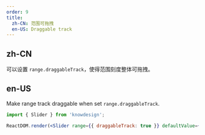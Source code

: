```yaml
---
order: 9
title:
  zh-CN: 范围可拖拽
  en-US: Draggable track
---
```


## zh-CN

可以设置 `range.draggableTrack`，使得范围刻度整体可拖拽。

## en-US

Make range track draggable when set `range.draggableTrack`.

```jsx
import { Slider } from 'knowdesign';

ReactDOM.render(<Slider range={{ draggableTrack: true }} defaultValue={[20, 50]} />, mountNode);
```
